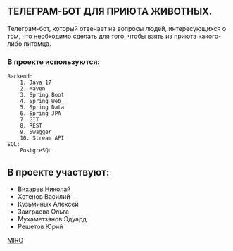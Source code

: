 <h2>ТЕЛЕГРАМ-БОТ ДЛЯ ПРИЮТА ЖИВОТНЫХ.</h2>
Телеграм-бот, который отвечает на вопросы людей, интересующихся о том, что необходимо сделать для того, чтобы взять из приюта какого-либо питомца.

<h3>В проекте используются:</h3>

    Backend:
        1. Java 17
        2. Maven
        3. Spring Boot
        4. Spring Web
        5. Spring Data
        6. Spring JPA
        7. GIT
        8. REST
        9. Swagger
        10. Stream API
    SQL:
        PostgreSQL

<h2>В проекте участвуют:</h2>
<ul>
<li><a href="https://github.com/ViharevN">Вихарев Николай</a></li>
<li>Хотенов Василий</li>
<li>Кузьминых Алексей</li>
<li>Заиграева Ольга</li>
<li>Мухаметзянов Эдуард</li>
<li>Решетов Юрий</li>
</ul>


<a href="https://miro.com/app/board/uXjVPnO21qQ=/">MIRO</a>
